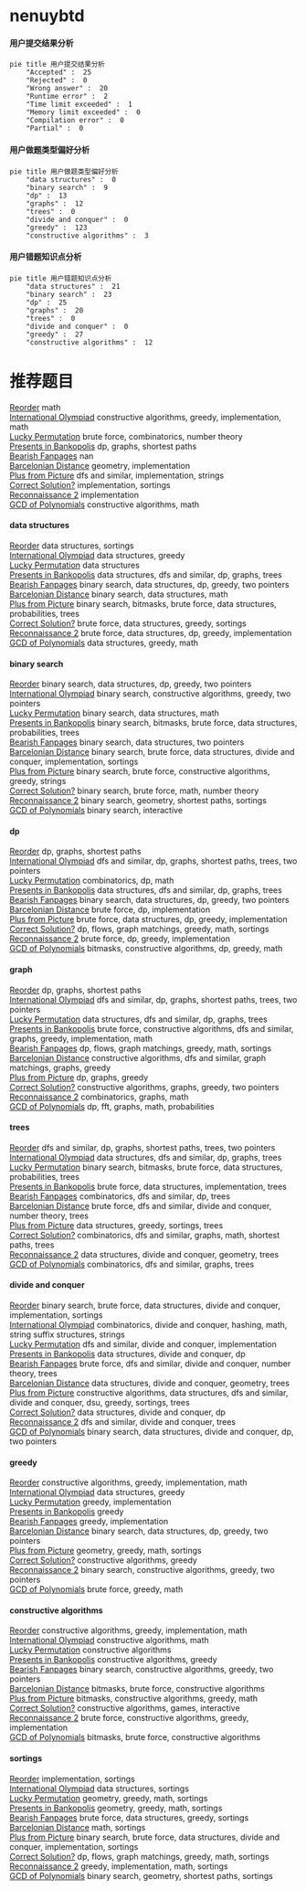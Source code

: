 # nenuybtd
<!-- tabs:start -->
#### **用户提交结果分析**

```mermaid
pie title 用户提交结果分析
    "Accepted" :  25
    "Rejected" :  0
    "Wrong answer" :  20
    "Runtime error" :  2
    "Time limit exceeded" :  1
    "Memory limit exceeded" :  0
    "Compilation error" :  0
    "Partial" :  0
```
#### **用户做题类型偏好分析**

```mermaid
pie title 用户做题类型偏好分析
    "data structures" :  0
    "binary search" :  9
    "dp" :  13
    "graphs" :  12
    "trees" :  0
    "divide and conquer" :  0
    "greedy" :  123
    "constructive algorithms" :  3
```
#### **用户错题知识点分析**

```mermaid
pie title 用户错题知识点分析
    "data structures" :  21
    "binary search" :  23
    "dp" :  25
    "graphs" :  20
    "trees" :  0
    "divide and conquer" :  0
    "greedy" :  27
    "constructive algorithms" :  12
```
<!-- tabs:end -->
# 推荐题目
[Reorder](http://codeforces.com/problemset/problem/1436/A)		math		  
[International Olympiad](http://codeforces.com/problemset/problem/662/D)		constructive algorithms,
                        greedy,
                        implementation,
                        math		  
[Lucky Permutation](http://codeforces.com/problemset/problem/121/C)		brute force,
                        combinatorics,
                        number theory		  
[Presents in Bankopolis](http://codeforces.com/problemset/problem/793/D)		dp,
                        graphs,
                        shortest paths		  
[Bearish Fanpages](http://codeforces.com/problemset/problem/643/D)		nan		  
[Barcelonian Distance](https://codeforces.com/contest/1079/problem/D)		geometry,
                        implementation		  
[Plus from Picture](http://codeforces.com/problemset/problem/1182/B)		dfs and similar,
                        implementation,
                        strings		  
[Correct Solution?](http://codeforces.com/problemset/problem/12/B)		implementation,
                        sortings		  
[Reconnaissance 2](http://codeforces.com/problemset/problem/34/A)		implementation		  
[GCD of Polynomials](https://codeforces.com/contest/902/problem/D)		constructive algorithms,
                        math		  
<!-- tabs:start -->
#### **data structures**
[Reorder](http://codeforces.com/problemset/problem/1187/D)		data structures,
                        sortings		  
[International Olympiad](http://codeforces.com/problemset/problem/935/F)		data structures,
                        greedy		  
[Lucky Permutation](http://codeforces.com/problemset/problem/803/G)		data structures		  
[Presents in Bankopolis](http://codeforces.com/problemset/problem/231/E)		data structures,
                        dfs and similar,
                        dp,
                        graphs,
                        trees		  
[Bearish Fanpages](http://codeforces.com/problemset/problem/1492/C)		binary search,
                        data structures,
                        dp,
                        greedy,
                        two pointers		  
[Barcelonian Distance](http://codeforces.com/problemset/problem/1490/G)		binary search,
                        data structures,
                        math		  
[Plus from Picture](http://codeforces.com/problemset/problem/1479/D)		binary search,
                        bitmasks,
                        brute force,
                        data structures,
                        probabilities,
                        trees		  
[Correct Solution?](http://codeforces.com/problemset/problem/1497/A)		brute force,
                        data structures,
                        greedy,
                        sortings		  
[Reconnaissance 2](http://codeforces.com/problemset/problem/1491/C)		brute force,
                        data structures,
                        dp,
                        greedy,
                        implementation		  
[GCD of Polynomials](http://codeforces.com/problemset/problem/1492/B)		data structures,
                        greedy,
                        math		  
#### **binary search**
[Reorder](http://codeforces.com/problemset/problem/1492/C)		binary search,
                        data structures,
                        dp,
                        greedy,
                        two pointers		  
[International Olympiad](http://codeforces.com/problemset/problem/1463/D)		binary search,
                        constructive algorithms,
                        greedy,
                        two pointers		  
[Lucky Permutation](http://codeforces.com/problemset/problem/1490/G)		binary search,
                        data structures,
                        math		  
[Presents in Bankopolis](http://codeforces.com/problemset/problem/1479/D)		binary search,
                        bitmasks,
                        brute force,
                        data structures,
                        probabilities,
                        trees		  
[Bearish Fanpages](http://codeforces.com/problemset/problem/1436/E)		binary search,
                        data structures,
                        two pointers		  
[Barcelonian Distance](http://codeforces.com/problemset/problem/1461/D)		binary search,
                        brute force,
                        data structures,
                        divide and conquer,
                        implementation,
                        sortings		  
[Plus from Picture](http://codeforces.com/problemset/problem/1493/C)		binary search,
                        brute force,
                        constructive algorithms,
                        greedy,
                        strings		  
[Correct Solution?](http://codeforces.com/problemset/problem/1487/D)		binary search,
                        brute force,
                        math,
                        number theory		  
[Reconnaissance 2](http://codeforces.com/problemset/problem/1486/B)		binary search,
                        geometry,
                        shortest paths,
                        sortings		  
[GCD of Polynomials](http://codeforces.com/problemset/problem/1486/C1)		binary search,
                        interactive		  
#### **dp**
[Reorder](http://codeforces.com/problemset/problem/793/D)		dp,
                        graphs,
                        shortest paths		  
[International Olympiad](http://codeforces.com/problemset/problem/14/D)		dfs and similar,
                        dp,
                        graphs,
                        shortest paths,
                        trees,
                        two pointers		  
[Lucky Permutation](http://codeforces.com/problemset/problem/794/G)		combinatorics,
                        dp,
                        math		  
[Presents in Bankopolis](http://codeforces.com/problemset/problem/231/E)		data structures,
                        dfs and similar,
                        dp,
                        graphs,
                        trees		  
[Bearish Fanpages](http://codeforces.com/problemset/problem/1492/C)		binary search,
                        data structures,
                        dp,
                        greedy,
                        two pointers		  
[Barcelonian Distance](https://codeforces.com/contest/1457/problem/C)		brute force,
                        dp,
                        implementation		  
[Plus from Picture](http://codeforces.com/problemset/problem/1491/C)		brute force,
                        data structures,
                        dp,
                        greedy,
                        implementation		  
[Correct Solution?](http://codeforces.com/problemset/problem/1437/C)		dp,
                        flows,
                        graph matchings,
                        greedy,
                        math,
                        sortings		  
[Reconnaissance 2](http://codeforces.com/problemset/problem/1499/B)		brute force,
                        dp,
                        greedy,
                        implementation		  
[GCD of Polynomials](http://codeforces.com/problemset/problem/1491/D)		bitmasks,
                        constructive algorithms,
                        dp,
                        greedy,
                        math		  
#### **graph**
[Reorder](http://codeforces.com/problemset/problem/793/D)		dp,
                        graphs,
                        shortest paths		  
[International Olympiad](http://codeforces.com/problemset/problem/14/D)		dfs and similar,
                        dp,
                        graphs,
                        shortest paths,
                        trees,
                        two pointers		  
[Lucky Permutation](http://codeforces.com/problemset/problem/231/E)		data structures,
                        dfs and similar,
                        dp,
                        graphs,
                        trees		  
[Presents in Bankopolis](http://codeforces.com/problemset/problem/1487/C)		brute force,
                        constructive algorithms,
                        dfs and similar,
                        graphs,
                        greedy,
                        implementation,
                        math		  
[Bearish Fanpages](http://codeforces.com/problemset/problem/1437/C)		dp,
                        flows,
                        graph matchings,
                        greedy,
                        math,
                        sortings		  
[Barcelonian Distance](http://codeforces.com/problemset/problem/1470/D)		constructive algorithms,
                        dfs and similar,
                        graph matchings,
                        graphs,
                        greedy		  
[Plus from Picture](http://codeforces.com/problemset/problem/1476/C)		dp,
                        graphs,
                        greedy		  
[Correct Solution?](http://codeforces.com/problemset/problem/1304/D)		constructive algorithms,
                        graphs,
                        greedy,
                        two pointers		  
[Reconnaissance 2](http://codeforces.com/problemset/problem/1475/C)		combinatorics,
                        graphs,
                        math		  
[GCD of Polynomials](http://codeforces.com/problemset/problem/553/E)		dp,
                        fft,
                        graphs,
                        math,
                        probabilities		  
#### **trees**
[Reorder](http://codeforces.com/problemset/problem/14/D)		dfs and similar,
                        dp,
                        graphs,
                        shortest paths,
                        trees,
                        two pointers		  
[International Olympiad](http://codeforces.com/problemset/problem/231/E)		data structures,
                        dfs and similar,
                        dp,
                        graphs,
                        trees		  
[Lucky Permutation](http://codeforces.com/problemset/problem/1479/D)		binary search,
                        bitmasks,
                        brute force,
                        data structures,
                        probabilities,
                        trees		  
[Presents in Bankopolis](http://codeforces.com/problemset/problem/1511/C)		brute force,
                        data structures,
                        implementation,
                        trees		  
[Bearish Fanpages](http://codeforces.com/problemset/problem/1499/F)		combinatorics,
                        dfs and similar,
                        dp,
                        trees		  
[Barcelonian Distance](http://codeforces.com/problemset/problem/1491/E)		brute force,
                        dfs and similar,
                        divide and conquer,
                        number theory,
                        trees		  
[Plus from Picture](http://codeforces.com/problemset/problem/1466/D)		data structures,
                        greedy,
                        sortings,
                        trees		  
[Correct Solution?](http://codeforces.com/problemset/problem/1495/D)		combinatorics,
                        dfs and similar,
                        graphs,
                        math,
                        shortest paths,
                        trees		  
[Reconnaissance 2](http://codeforces.com/problemset/problem/1303/G)		data structures,
                        divide and conquer,
                        geometry,
                        trees		  
[GCD of Polynomials](http://codeforces.com/problemset/problem/1454/E)		combinatorics,
                        dfs and similar,
                        graphs,
                        trees		  
#### **divide and conquer**
[Reorder](http://codeforces.com/problemset/problem/1461/D)		binary search,
                        brute force,
                        data structures,
                        divide and conquer,
                        implementation,
                        sortings		  
[International Olympiad](http://codeforces.com/problemset/problem/1466/G)		combinatorics,
                        divide and conquer,
                        hashing,
                        math,
                        string suffix structures,
                        strings		  
[Lucky Permutation](http://codeforces.com/problemset/problem/1490/D)		dfs and similar,
                        divide and conquer,
                        implementation		  
[Presents in Bankopolis](https://codeforces.com/contest/1483/problem/C)		data structures,
                        divide and conquer,
                        dp		  
[Bearish Fanpages](http://codeforces.com/problemset/problem/1491/E)		brute force,
                        dfs and similar,
                        divide and conquer,
                        number theory,
                        trees		  
[Barcelonian Distance](http://codeforces.com/problemset/problem/1303/G)		data structures,
                        divide and conquer,
                        geometry,
                        trees		  
[Plus from Picture](http://codeforces.com/problemset/problem/1494/D)		constructive algorithms,
                        data structures,
                        dfs and similar,
                        divide and conquer,
                        dsu,
                        greedy,
                        sortings,
                        trees		  
[Correct Solution?](http://codeforces.com/problemset/problem/1482/E)		data structures,
                        divide and conquer,
                        dp		  
[Reconnaissance 2](http://codeforces.com/problemset/problem/566/C)		dfs and similar,
                        divide and conquer,
                        trees		  
[GCD of Polynomials](http://codeforces.com/problemset/problem/1428/F)		binary search,
                        data structures,
                        divide and conquer,
                        dp,
                        two pointers		  
#### **greedy**
[Reorder](http://codeforces.com/problemset/problem/662/D)		constructive algorithms,
                        greedy,
                        implementation,
                        math		  
[International Olympiad](http://codeforces.com/problemset/problem/935/F)		data structures,
                        greedy		  
[Lucky Permutation](http://codeforces.com/problemset/problem/902/A)		greedy,
                        implementation		  
[Presents in Bankopolis](http://codeforces.com/problemset/problem/835/B)		greedy		  
[Bearish Fanpages](http://codeforces.com/problemset/problem/1141/D)		greedy,
                        implementation		  
[Barcelonian Distance](http://codeforces.com/problemset/problem/1492/C)		binary search,
                        data structures,
                        dp,
                        greedy,
                        two pointers		  
[Plus from Picture](https://codeforces.com/contest/1496/problem/C)		geometry,
                        greedy,
                        math,
                        sortings		  
[Correct Solution?](http://codeforces.com/problemset/problem/1493/A)		constructive algorithms,
                        greedy		  
[Reconnaissance 2](http://codeforces.com/problemset/problem/1463/D)		binary search,
                        constructive algorithms,
                        greedy,
                        two pointers		  
[GCD of Polynomials](http://codeforces.com/problemset/problem/1462/C)		brute force,
                        greedy,
                        math		  
#### **constructive algorithms**
[Reorder](http://codeforces.com/problemset/problem/662/D)		constructive algorithms,
                        greedy,
                        implementation,
                        math		  
[International Olympiad](https://codeforces.com/contest/902/problem/D)		constructive algorithms,
                        math		  
[Lucky Permutation](http://codeforces.com/problemset/problem/297/C)		constructive algorithms		  
[Presents in Bankopolis](http://codeforces.com/problemset/problem/1493/A)		constructive algorithms,
                        greedy		  
[Bearish Fanpages](http://codeforces.com/problemset/problem/1463/D)		binary search,
                        constructive algorithms,
                        greedy,
                        two pointers		  
[Barcelonian Distance](https://codeforces.com/contest/1456/problem/B)		bitmasks,
                        brute force,
                        constructive algorithms		  
[Plus from Picture](http://codeforces.com/problemset/problem/1492/D)		bitmasks,
                        constructive algorithms,
                        greedy,
                        math		  
[Correct Solution?](https://codeforces.com/contest/1504/problem/D)		constructive algorithms,
                        games,
                        interactive		  
[Reconnaissance 2](https://codeforces.com/contest/1483/problem/A)		brute force,
                        constructive algorithms,
                        greedy,
                        implementation		  
[GCD of Polynomials](https://codeforces.com/contest/1457/problem/D)		bitmasks,
                        brute force,
                        constructive algorithms		  
#### **sortings**
[Reorder](http://codeforces.com/problemset/problem/12/B)		implementation,
                        sortings		  
[International Olympiad](http://codeforces.com/problemset/problem/1187/D)		data structures,
                        sortings		  
[Lucky Permutation](https://codeforces.com/contest/1496/problem/C)		geometry,
                        greedy,
                        math,
                        sortings		  
[Presents in Bankopolis](http://codeforces.com/problemset/problem/1495/A)		geometry,
                        greedy,
                        math,
                        sortings		  
[Bearish Fanpages](http://codeforces.com/problemset/problem/1497/A)		brute force,
                        data structures,
                        greedy,
                        sortings		  
[Barcelonian Distance](http://codeforces.com/problemset/problem/1427/A)		math,
                        sortings		  
[Plus from Picture](http://codeforces.com/problemset/problem/1461/D)		binary search,
                        brute force,
                        data structures,
                        divide and conquer,
                        implementation,
                        sortings		  
[Correct Solution?](http://codeforces.com/problemset/problem/1437/C)		dp,
                        flows,
                        graph matchings,
                        greedy,
                        math,
                        sortings		  
[Reconnaissance 2](http://codeforces.com/problemset/problem/1473/A)		greedy,
                        implementation,
                        math,
                        sortings		  
[GCD of Polynomials](http://codeforces.com/problemset/problem/1486/B)		binary search,
                        geometry,
                        shortest paths,
                        sortings		  
<!-- tabs:end -->
